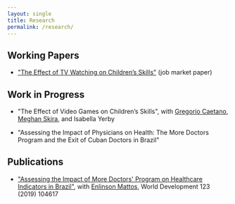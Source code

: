 ```yaml
---
layout: single
title: Research
permalink: /research/
---
```


## Working Papers

* ["The Effect of TV Watching on Children’s Skills"](https://drive.google.com/file/d/1WTgJYkGxKmn1eOdglaFLwrb7aTF0LqDt/view?usp=drive_link) (job market paper)

## Work in Progress

* "The Effect of Video Games on Children’s Skills", with [Gregorio Caetano](http://www.gregoriocaetano.net/), [Meghan Skira](https://sites.google.com/view/meghanskira), and Isabella Yerby

* "Assessing the Impact of Physicians on Health: The More Doctors Program and the Exit of Cuban Doctors in Brazil"

## Publications

* ["Assessing the Impact of More Doctors' Program on Healthcare Indicators in Brazil"](https://www.sciencedirect.com/science/article/pii/S0305750X19302116?via%3Dihub), with [Enlinson Mattos](https://sites.google.com/site/enlinsonmattos/), World Development 123 (2019) 104617


